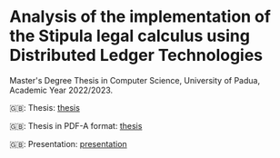 # Analysis of the implementation of the Stipula legal calculus using Distributed Ledger Technologies

Master's Degree Thesis in Computer Science, University of Padua, Academic Year 2022/2023.

🇬🇧: Thesis: [thesis](https://github.com/federicozanardo/stipula-thesis/blob/master/thesis/en/tesi.pdf)

🇬🇧: Thesis in PDF-A format: [thesis](https://github.com/federicozanardo/stipula-thesis/blob/master/thesis/en/tesi-pdfA.pdf)

🇬🇧: Presentation: [presentation](https://github.com/federicozanardo/stipula-thesis/blob/master/presentation/Presentation.pdf)
